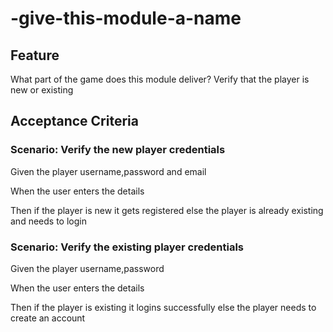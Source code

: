 # -give-this-module-a-name

## Feature

What part of the game does this module deliver?
Verify that the player is new or existing

## Acceptance Criteria

### Scenario: Verify the new player credentials

  Given the player username,password and email

  When the user enters the details

  Then if the player is new it gets registered
  else the player is already existing and needs to login

### Scenario: Verify the existing player credentials

  Given the player username,password

  When the user enters the details

  Then if the player is existing it logins successfully
  else the player needs to create an account
